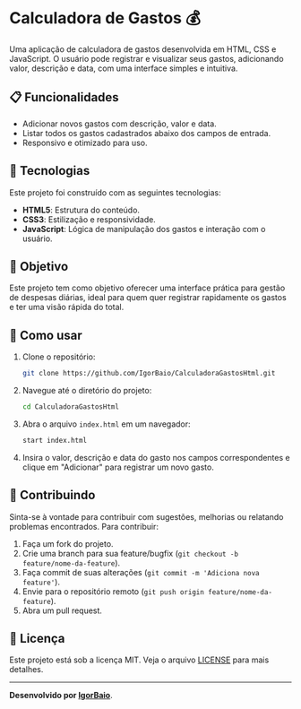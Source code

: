 # Calculadora de Gastos 💰

Uma aplicação de calculadora de gastos desenvolvida em HTML, CSS e JavaScript. O usuário pode registrar e visualizar seus gastos, adicionando valor, descrição e data, com uma interface simples e intuitiva.

## 📋 Funcionalidades

- Adicionar novos gastos com descrição, valor e data.
- Listar todos os gastos cadastrados abaixo dos campos de entrada.
- Responsivo e otimizado para uso.

## 🚀 Tecnologias

Este projeto foi construído com as seguintes tecnologias:

- **HTML5**: Estrutura do conteúdo.
- **CSS3**: Estilização e responsividade.
- **JavaScript**: Lógica de manipulação dos gastos e interação com o usuário.

## 🎯 Objetivo

Este projeto tem como objetivo oferecer uma interface prática para gestão de despesas diárias, ideal para quem quer registrar rapidamente os gastos e ter uma visão rápida do total.

## 🔧 Como usar

1. Clone o repositório:

    ```bash
    git clone https://github.com/IgorBaio/CalculadoraGastosHtml.git
    ```

2. Navegue até o diretório do projeto:

    ```bash
    cd CalculadoraGastosHtml
    ```

3. Abra o arquivo `index.html` em um navegador:

    ```bash
    start index.html
    ```

4. Insira o valor, descrição e data do gasto nos campos correspondentes e clique em "Adicionar" para registrar um novo gasto.

## 📝 Contribuindo

Sinta-se à vontade para contribuir com sugestões, melhorias ou relatando problemas encontrados. Para contribuir:

1. Faça um fork do projeto.
2. Crie uma branch para sua feature/bugfix (`git checkout -b feature/nome-da-feature`).
3. Faça commit de suas alterações (`git commit -m 'Adiciona nova feature'`).
4. Envie para o repositório remoto (`git push origin feature/nome-da-feature`).
5. Abra um pull request.

## 📄 Licença

Este projeto está sob a licença MIT. Veja o arquivo [LICENSE](LICENSE) para mais detalhes.

---

**Desenvolvido por [IgorBaio](https://github.com/IgorBaio)**.
